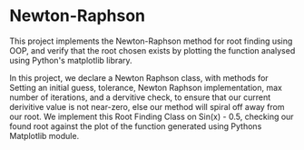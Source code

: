 # Newton-Raphson
This project implements the Newton-Raphson method for root finding using OOP, and verify that the root chosen exists by plotting the function analysed using Python's matplotlib library. 

In this project, we declare a Newton Raphson class, with methods for Setting an initial guess, tolerance, Newton Raphson implementation, max number of iterations, and a dervitive check, to ensure that our current derivitive value is not near-zero, else our method will spiral off away from our root. We implement this Root Finding Class on Sin(x) - 0.5, checking our found root against the plot of the function generated using Pythons Matplotlib module. 
